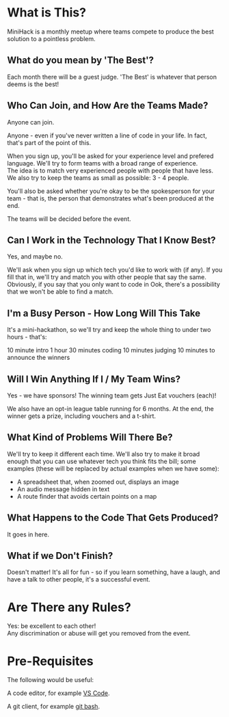 # What is This?

MiniHack is a monthly meetup where teams compete to produce the best solution to a pointless problem.


## What do you mean by 'The Best'?

Each month there will be a guest judge.  'The Best' is whatever that person deems is the best!


## Who Can Join, and How Are the Teams Made?

Anyone can join.

Anyone - even if you've never written a line of code in your life.
In fact, that's part of the point of this.

When you sign up, you'll be asked for your experience level and prefered language.
We'll try to form teams with a broad range of experience.  
The idea is to match very experienced people with people that 
have less.  We also try to keep the teams as small as possible: 3 - 4 people.

You'll also be asked whether you're okay to be the spokesperson
for your team - that is, the person that demonstrates what's been
produced at the end.  

The teams will be decided before the event.


## Can I Work in the Technology That I Know Best?

Yes, and maybe no.

We'll ask when you sign up which tech you'd like to work with (if any).
If you fill that in, we'll try and match you with other people that 
say the same.  Obviously, if you say that you only want to code in Ook,
there's a possibility that we won't be able to find a match.


## I'm a Busy Person - How Long Will This Take

It's a mini-hackathon, so we'll try and keep the whole thing to 
under two hours - that's:

10 minute intro
1 hour 30 minutes coding
10 minutes judging
10 minutes to announce the winners

## Will I Win Anything If I / My Team Wins?

Yes - we have sponsors!  The winning team gets Just Eat vouchers (each)!

We also have an opt-in league table running for 6 months.  At the end, the winner gets a prize, including vouchers and a t-shirt.


## What Kind of Problems Will There Be?

We'll try to keep it different each time.  We'll also try to make it 
broad enough that you can use whatever tech you think fits the bill; 
some examples (these will be replaced by actual examples when we have some):
- A spreadsheet that, when zoomed out, displays an image
- An audio message hidden in text
- A route finder that avoids certain points on a map


## What Happens to the Code That Gets Produced?

It goes in here.


## What if we Don't Finish?

Doesn't matter!  It's all for fun - so if you learn something, have a laugh,
and have a talk to other people, it's a successful event.


# Are There any Rules?

Yes: be excellent to each other!  
Any discrimination or abuse will get you removed from the event.


# Pre-Requisites

The following would be useful:

A code editor, for example <a href="https://code.visualstudio.com/download">VS Code</a>.

A git client, for example <a href="https://git-scm.com/downloads">git bash</a>.









